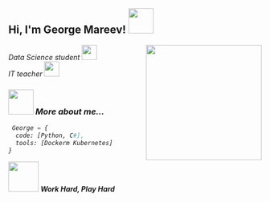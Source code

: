 <h2> Hi, I'm George Mareev! <img src="https://media.giphy.com/media/kEZzgn7YSKJMEwQsHK/giphy.gif" width="50"></h2>

<img align='right' src="https://media.giphy.com/media/PUITId5Avf9fLPpD3S/giphy.gif" width="230">
<p><em>Data Science student <img src="https://media.giphy.com/media/fYSnHlufseco8Fh93Z/giphy.gif" width="30">
</br>IT teacher <img src="https://media.giphy.com/media/WUlplcMpOCEmTGBtBW/giphy.gif" width="30"> 


### <img src="https://media.giphy.com/media/omHPYZttAVAAw/giphy.gif" width="50"> More about me...
```python
 George = {
  code: [Python, C#],
  tools: [Dockerm Kubernetes]
}
```
<img src="https://media.giphy.com/media/7jDqIOCUsd62FoSePJ/giphy.gif" width="60"> <em><b>Work Hard, Play Hard</b>

